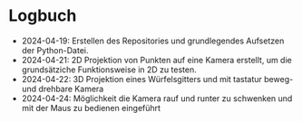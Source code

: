 # Logbuch

* 2024-04-19: Erstellen des Repositories und grundlegendes Aufsetzen der Python-Datei.
* 2024-04-21: 2D Projektion von Punkten auf eine Kamera erstellt, um die grundsätziche Funktionsweise in 2D zu testen.
* 2024-04-22: 3D Projektion eines Würfelsgitters und mit tastatur beweg- und drehbare Kamera
* 2024-04-24: Möglichkeit die Kamera rauf und runter zu schwenken und mit der Maus zu bedienen eingeführt